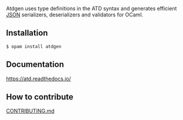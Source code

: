 Atdgen uses type definitions in the ATD syntax and generates
efficient [JSON](http://json.org) serializers, deserializers and
validators for OCaml.

Installation
------------

```
$ opam install atdgen
```

Documentation
-------------

https://atd.readthedocs.io/

How to contribute
-----------------

[CONTRIBUTING.md](../CONTRIBUTING.md)
